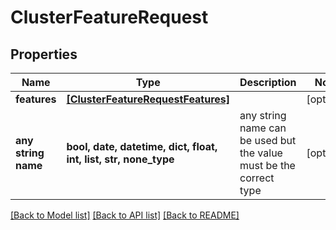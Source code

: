 # ClusterFeatureRequest


## Properties
Name | Type | Description | Notes
------------ | ------------- | ------------- | -------------
**features** | [**[ClusterFeatureRequestFeatures]**](ClusterFeatureRequestFeatures.md) |  | [optional] 
**any string name** | **bool, date, datetime, dict, float, int, list, str, none_type** | any string name can be used but the value must be the correct type | [optional]

[[Back to Model list]](../README.md#documentation-for-models) [[Back to API list]](../README.md#documentation-for-api-endpoints) [[Back to README]](../README.md)


